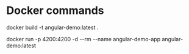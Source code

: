 # Docker commands

docker build -t angular-demo:latest .

docker run -p 4200:4200 -d --rm --name angular-demo-app angular-demo:latest
